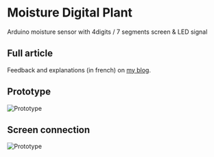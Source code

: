 # Moisture Digital Plant
Arduino moisture sensor with 4digits / 7 segments screen & LED signal  

## Full article
Feedback and explanations (in french) on [my blog](http://blog.joeybronner.fr/2016/03/28/plante-connectee-avec-capteur-dhumidite-ecran-digital-et-led-davertissement/).  

## Prototype
![Prototype](http://blog.joeybronner.fr/wp-content/uploads/2016/03/IMG_20160327_230141-2.jpg)  

## Screen connection
![Prototype](http://blog.joeybronner.fr/wp-content/uploads/2016/03/screen_4digits_7segments_connection_SH5461AS.png)    
